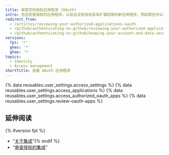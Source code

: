 ```yaml
---
title: 审查您的授权应用程序 (OAuth)
intro: 您应检查授权的应用程序，以验证没有授权具有扩展权限的新应用程序，例如那些可以访问您的私有仓库的应用程序。
redirect_from:
  - /articles/reviewing-your-authorized-applications-oauth
  - /github/authenticating-to-github/reviewing-your-authorized-applications-oauth
  - /github/authenticating-to-github/keeping-your-account-and-data-secure/reviewing-your-authorized-applications-oauth
versions:
  fpt: '*'
  ghes: '*'
  ghae: '*'
topics:
  - Identity
  - Access management
shortTitle: 查看 OAuth 应用程序
---
```


{% data reusables.user_settings.access_settings %}
{% data reusables.user_settings.access_applications %}
{% data reusables.user_settings.access_authorized_oauth_apps %}
{% data reusables.user_settings.review-oauth-apps %}

## 延伸阅读
{% ifversion fpt %}
- “[关于集成](/articles/about-integrations)”{% endif %}
- “[审查授权的集成](/articles/reviewing-your-authorized-integrations)”
